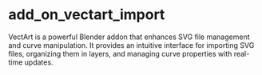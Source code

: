 # add_on_vectart_import
VectArt is a powerful Blender addon that enhances SVG file management and curve manipulation. It provides an intuitive interface for importing SVG files, organizing them in layers, and managing curve properties with real-time updates.
